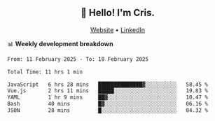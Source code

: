 
<h2 align="center">👋 Hello! I'm Cris.</h2>
<p align="center">
  <a href="https://www.criscunas.dev">Website</a> •
  <a href="https://www.linkedin.com/in/cristophercunas/">LinkedIn</a> 
</p>


📊 **Weekly development breakdown**
<!--START_SECTION:waka-->

```txt
From: 11 February 2025 - To: 18 February 2025

Total Time: 11 hrs 1 min

JavaScript   6 hrs 28 mins   ██████████████▓░░░░░░░░░░   58.45 %
Vue.js       2 hrs 11 mins   █████░░░░░░░░░░░░░░░░░░░░   19.83 %
YAML         1 hr 9 mins     ██▓░░░░░░░░░░░░░░░░░░░░░░   10.47 %
Bash         40 mins         █▓░░░░░░░░░░░░░░░░░░░░░░░   06.16 %
JSON         28 mins         █░░░░░░░░░░░░░░░░░░░░░░░░   04.32 %
```

<!--END_SECTION:waka-->
